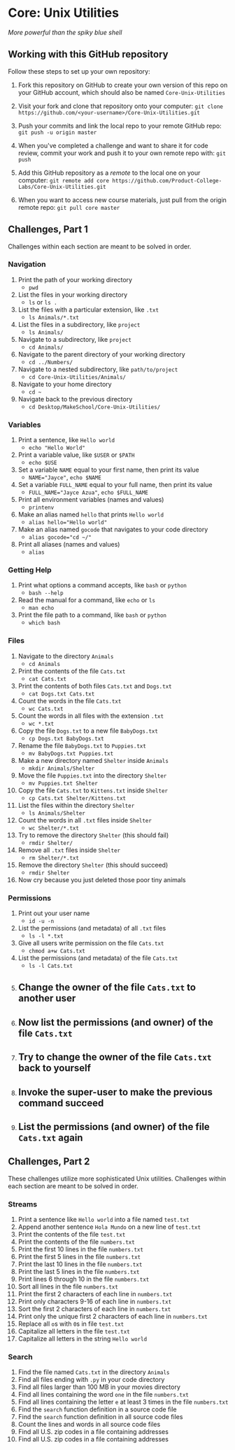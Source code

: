 # Core: Unix Utilities

_More powerful than the spiky blue shell_

## Working with this GitHub repository

Follow these steps to set up your own repository:

1. Fork this repository on GitHub to create your own version of this repo on your GitHub account, which should also be named `Core-Unix-Utilities`

1. Visit your fork and clone that repository onto your computer:
`git clone https://github.com/<your-username>/Core-Unix-Utilities.git`

1. Push your commits and link the local repo to your remote GitHub repo:
`git push -u origin master`

1. When you've completed a challenge and want to share it for code review, commit your work and push it to your own remote repo with:
`git push`

1. Add this GitHub repository as a _remote_ to the local one on your computer:
`git remote add core https://github.com/Product-College-Labs/Core-Unix-Utilities.git`

1. When you want to access new course materials, just pull from the origin remote repo:
`git pull core master`

## Challenges, Part 1

Challenges within each section are meant to be solved in order.

### Navigation

1.  Print the path of your working directory
    - `pwd`
1.  List the files in your working directory
    - `ls` or `ls .`
1.  List the files with a particular extension, like `.txt`
    - `ls Animals/*.txt`
1.  List the files in a subdirectory, like `project`
    - `ls Animals/`
1.  Navigate to a subdirectory, like `project`
    - `cd Animals/`
1.  Navigate to the parent directory of your working directory
    - `cd ../Numbers/`
1.  Navigate to a nested subdirectory, like `path/to/project`
    - `cd Core-Unix-Utilities/Animals/`
1.  Navigate to your home directory
    - `cd ~`
1.  Navigate back to the previous directory
    - `cd Desktop/MakeSchool/Core-Unix-Utilities/`

### Variables

1.  Print a sentence, like `Hello world`
    - `echo "Hello World"`
1.  Print a variable value, like `$USER` or `$PATH`
    - `echo $USE`
1.  Set a variable `NAME` equal to your first name, then print its value
    - `NAME="Jayce"`, `echo $NAME`
1.  Set a variable `FULL_NAME` equal to your full name, then print its value
    - `FULL_NAME="Jayce Azua"`, `echo $FULL_NAME`
1.  Print all environment variables (names and values)
    - `printenv`
1.  Make an alias named `hello` that prints `Hello world`
    - `alias hello="Hello world"`
1.  Make an alias named `gocode` that navigates to your code directory
    - `alias gocode="cd ~/"`
1.  Print all aliases (names and values)
    - `alias`

### Getting Help

1.  Print what options a command accepts, like `bash` or `python`
    - `bash --help`
1.  Read the manual for a command, like `echo` or `ls`
    - `man echo`
1.  Print the file path to a command, like `bash` or `python`
    - `which bash`

### Files

1.  Navigate to the directory `Animals`
    - `cd Animals`
1.  Print the contents of the file `Cats.txt`
    - `cat Cats.txt`
1.  Print the contents of both files `Cats.txt` and `Dogs.txt`
    - `cat Dogs.txt Cats.txt`
1.  Count the words in the file `Cats.txt`
    - `wc Cats.txt`
1.  Count the words in all files with the extension `.txt`
    - `wc *.txt`
1.  Copy the file `Dogs.txt` to a new file `BabyDogs.txt`
    - `cp Dogs.txt BabyDogs.txt`
1.  Rename the file `BabyDogs.txt` to `Puppies.txt`
    - `mv BabyDogs.txt Puppies.txt`
1.  Make a new directory named `Shelter` inside `Animals`
    - `mkdir Animals/Shelter`
1.  Move the file `Puppies.txt` into the directory `Shelter`
    - `mv Puppies.txt Shelter`
1.  Copy the file `Cats.txt` to `Kittens.txt` inside `Shelter`
    - `cp Cats.txt Shelter/Kittens.txt`
1.  List the files within the directory `Shelter`
    - `ls Animals/Shelter`
1.  Count the words in all `.txt` files inside `Shelter`
    - `wc Shelter/*.txt`
1.  Try to remove the directory `Shelter` (this should fail)
    - `rmdir Shelter/`
1.  Remove all `.txt` files inside `Shelter`
    - `rm Shelter/*.txt`
1.  Remove the directory `Shelter` (this should succeed)
    - `rmdir Shelter`
1.  Now cry because you just deleted those poor tiny animals

### Permissions

1.  Print out your user name
    - `id -u -n`
1.  List the permissions (and metadata) of all `.txt` files
    - `ls -l *.txt`
1.  Give all users write permission on the file `Cats.txt`
    - `chmod a+w Cats.txt`
1.  List the permissions (and metadata) of the file `Cats.txt`
    - `ls -l Cats.txt`
1.  Change the owner of the file `Cats.txt` to another user
    -
1.  Now list the permissions (and owner) of the file `Cats.txt`
    -
1.  Try to change the owner of the file `Cats.txt` back to yourself
    -
1.  Invoke the super-user to make the previous command succeed
    -
1.  List the permissions (and owner) of the file `Cats.txt` again
    - 


## Challenges, Part 2

These challenges utilize more sophisticated Unix utilities.
Challenges within each section are meant to be solved in order.

### Streams

1.  Print a sentence like `Hello world` into a file named `test.txt`
1.  Append another sentence `Hola Mundo` on a new line of `test.txt`
1.  Print the contents of the file `test.txt`
1.  Print the contents of the file `numbers.txt`
1.  Print the first 10 lines in the file `numbers.txt`
1.  Print the first 5 lines in the file `numbers.txt`
1.  Print the last 10 lines in the file `numbers.txt`
1.  Print the last 5 lines in the file `numbers.txt`
1.  Print lines 6 through 10 in the file `numbers.txt`
1.  Sort all lines in the file `numbers.txt`
1.  Print the first 2 characters of each line in `numbers.txt`
1.  Print only characters 9-16 of each line in `numbers.txt`
1.  Sort the first 2 characters of each line in `numbers.txt`
1.  Print only the unique first 2 characters of each line in `numbers.txt`
1.  Replace all `o`s with `0`s in file `test.txt`
1.  Capitalize all letters in the file `test.txt`
1.  Capitalize all letters in the string `Hello world`

### Search

1.  Find the file named `Cats.txt` in the directory `Animals`
1.  Find all files ending with `.py` in your code directory
1.  Find all files larger than 100 MB in your movies directory
1.  Find all lines containing the word `one` in the file `numbers.txt`
1.  Find all lines containing the letter `e` at least 3 times in the file `numbers.txt`
1.  Find the `search` function definition in a source code file
1.  Find the `search` function definition in all source code files
1.  Count the lines and words in all source code files
1.  Find all U.S. zip codes in a file containing addresses
1.  Find all U.S. zip codes in a file containing addresses
